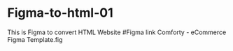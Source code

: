 # Figma-to-html-01
This is Figma to convert HTML Website
#Figma link
Comforty - eCommerce Figma Template.fig
